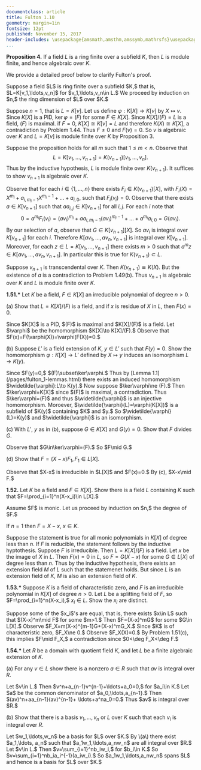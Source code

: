 ```yaml
---
documentclass: article
title: Fulton 1.10
geometry: margin=1in
fontsize: 12pt
published: November 15, 2017
header-includes: \usepackage{amsmath,amsthm,amssymb,mathrsfs}\usepackage[all]{xy}
...
```


**Proposition 4.** If a field $L$ is a ring finite over a subfield $K,$
then $L$ is module finite, and hence algebraic over $K.$

We provide a detailed proof below to clarify Fulton's proof.

<div class="proof">
Suppose a field $L$ is ring finite over a subfield $K,$ that is, $L=K[v_1,\ldots,v_n]$
for $v_1,\ldots,v_n\in L.$ We proceed by induction on $n,$ the ring dimension of
$L$ over $K.$

Suppose $n=1,$ that is $L=K[v].$ Let us define $\varphi:K[X]\to K[v]$ by
$X\mapsto v.$  Since $K[X]$ is a PID, $\ker\varphi=(F)$ for some $F\in K[X].$ Since
$K[X]/(F)=L$ is a field, $(F)$ is maximal. if $F=0,$ $K[X]\cong K[v]=L$ and
therefore $K(X)\cong K[X],$ a contradiction by Problem 1.44. Thus $F\ne 0$ and
$F(v)=0.$ So $v$ is algebraic over $K$ and $L=K[v]$ is module finite over $K$
by Proposition 3.

Suppose the proposition holds for all $m$ such that $1\le m <n.$ Observe that
$$
    L=K[v_1,\ldots,v_{n+1}]= K(v_{n+1})[v_1,\ldots,v_n].
$$
Thus by the inductive hypothesis, $L$ is module finite over $K(v_{n+1}).$ It
suffices to show $v_{n+1}$ is algebraic over $K.$

Observe that for
each $i\in\{1,\ldots,n\}$ there exists
$F_i\in K(v_{n+1})[X],$ with $F_i(X)=X^{m_i}+a_{i,m_i-1}X^{m_i-1}+\ldots+a_{i,0},$ such that
$F_i(v_i)=0.$ Observe that there exists $a\in K[v_{n+1}]$ such that $aa_{i,j}\in K[v_{n+1}]$
for all $i,j.$ For each $i$ note that
$$
    0=a^{m_i}F_i(v_i)
        =(av_i)^{m_i}+aa_{i,m_i-1}(av_i)^{m_i-1}+\ldots+a^{m_i}a_{i,0}=G(av_i).
$$
By our selection of $a,$ observe that $G\in K[v_{n+1}][X].$ So $av_i$ is integral
over $K[v_{n+1}]$ for each $i.$ Therefore $K[av_1,\ldots,av_n,v_{n+1}]$ is integral
over $K[v_{n+1}].$ Moreover, for each $z\in L=K[v_1,\ldots,v_{n+1}]$ there exists
$m>0$ such that $a^mz\in K[av_1,\ldots,av_n,v_{n+1}].$ In particular this is
true for $K(v_{n+1})\subset L.$

Suppose $v_{n+1}$ is transcendental over $K.$ Then $K(v_{n+1})\cong K(X).$ But
the existence of $a$ is a contradiction to Problem 1.49(b). Thus $v_{n+1}$ is
algebraic over $K$ and $L$ is module finite over $K.$
</div>

**1.51.\*** Let $K$ be a field, $F\in K[X]$ an irreducible polynomial of
degree $n>0.$

\(a\) Show that $L=K[X]/(F)$ is a field, and if $x$ is residue of $X$ in $L,$ then
$F(x)=0.$

<div class="proof">
Since $K[X]$ is a PID, $(F)$ is maximal and $K[X]/(F)$ is a field. Let
$\varphi$ be the homomorphism $K[X]\to K[X]/(F).$ Observe that
$F(x)=F(\varphi(X))=\varphi(F(X))=0.$
</div>

\(b\) Suppose $L'$ is a field extension of $K,$ $y\in L'$ such that $F(y)=0.$
Show the homomorphism $\varphi:K[X]\to L'$ defined by $X\mapsto y$ induces an
isomorphism $L\to K(y).$

<div class="proof">
Since $F(y)=0,$ $(F)\subset\ker\varphi.$ Thus by [Lemma 1.1](/pages/fulton_1-lemmas.html)
there exists an induced
homomorphism $\widetilde{\varphi}:L\to K(y).$ Now suppose $\ker\varphi\ne (F).$
Then $\ker\varphi=K[X]$ since $(F)$ is maximal, a contradiction. Thus
$\ker\varphi=(F)$ and thus $\widetilde{\varphi}$ is an injective homomorphism. Moroever,
$\widetilde{\varphi}(L)=\varphi(K[X])$ is a subfield of $K(y)$ containing $K$ and $y.$
So $\widetilde{\varphi}(L)=K(y)$ and $\widetilde{\varphi}$ is an isomorphism.
</div>

\(c\) With $L',$ $y$ as in (b), suppose $G\in K[X]$ and $G(y)=0.$ Show that $F$
divides $G.$

<div class="proof">
Observe that $G\in\ker\varphi=(F).$ So $F\mid G.$
</div>

\(d\) Show that $F=(X-x)F_1, F_1\in L[X].$

<div class="proof">
Observe that $X-x$ is irreducible in $L[X]$ and $F(x)=0.$ By (c), $X-x\mid F.$
</div>

**1.52.** Let $K$ be a field and $F\in K[X].$ Show there is a field $L$
containing $K$ such that $F=\prod_{i=1}^n(X-x_i)\in L[X].$

<div class="proof">
Assume $F$ is monic.
Let us proceed by induction on $n,$ the degree of $F.$

If $n=1$ then $F=X-x,$ $x\in K.$

Suppose the statement is true for all monic polynomials in $K[X]$ of degree
less than $n.$ If $F$ is reducible, the statement follows by the inductive
hyptothesis. Suppose $F$ is irreducible. Then $L=K[X]/(F)$ is a field. Let
$x$ be the image of $X$ in $L.$ Then $F(x)=0$ in $L,$ so $F=G(X-x)$ for some
$G\in L[X]$ of degree less than $n.$ Thus by the inductive hypothesis, there
exists an extension field $M$ of $L$ such that the statemenet holds. But since
$L$ is an extension field of $K,$ $M$ is also an extension field of $K.$
</div>

**1.53.\*** Suppose $K$ is a field of characteristic zero, and $F$ is an
irreducible polynomial in $K[X]$ of degree $n>0.$ Let $L$ be a splitting field
of $F,$ so $F=\prod_{i=1}^n(X-x_i),$ $x_i\in L.$ Show the $x_i$ are distinct.

<div class="proof">
Suppose some of the $x_i$'s are equal, that is, there exists $x\in L$ such that
$(X-x)^m\mid F$ for some $m>1.$ Then $F=(X-x)^mG$ for some $G\in L[X].$ Observe
$F_X=m(X-x)^{m-1}G+(X-x)^mG_X.$ Since $K$ is of characteristic zero, $F_X\ne 0.$
Observe $F_X(X)=0.$ By Problem 1.51(c), this implies $F\mid F_X,$ a contradiction
since $0<\deg F_X<\deg F.$
</div>

**1.54.\*** Let $R$ be a domain with quotient field $K,$ and let $L$ be a
finite algebraic extension of $K.$

\(a\) For any $v\in L$ show there is a nonzero $a\in R$ such that $av$ is integral
over $R.$

<div class="proof">
Let $v\in L.$ Then $v^n+a_{n-1}v^{n-1}+\ldots+a_0=0,$ for $a_i\in K.$ Let $a$ be
the common denominator of $a_0,\ldots,a_{n-1}.$ Then $(av)^n+aa_{n-1}(av)^{n-1}+
\ldots+a^na_0=0.$ Thus $av$ is integral over $R.$
</div>

\(b\) Show that there is a basis $v_1,\ldots,v_n$ or $L$ over $K$ such that each
$v_i$ is integral over $R.$

<div class="proof">
Let $w_1,\ldots,w_n$ be a basis for $L$ over $K.$ By \(a\) there exist $a_1,\ldots,
a_n$ such that $a_1w_1,\ldots,a_nw_n$ are all integral over $R.$ Let $v\in L.$
Then $v=\sum_{i=1}^nb_iw_i,$ for $b_i\in K.$ So $v=\sum_{i=1}^nb_ia_i^{-1}(a_iw_i).$
So $a_1w_1,\ldots,a_nw_n$ spans $L$ and hence is a basis for $L$ over $K.$
</div>
